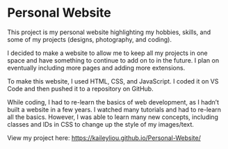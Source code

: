 # Personal Website

This project is my personal website highlighting my hobbies, skills, and some of my projects (designs, photography, and coding).

I decided to make a website to allow me to keep all my projects in one space and have something to continue to add on to in the future. I plan on eventually including more pages and adding more extensions.

To make this website, I used HTML, CSS, and JavaScript. I coded it on VS Code and then pushed it to a repository on GitHub. 

While coding, I had to re-learn the basics of web development, as I hadn’t built a website in a few years. I watched many tutorials and had to re-learn all the basics. However, I was able to learn many new concepts, including classes and IDs in CSS to change up the style of my images/text.

View my project here: https://kaileyliou.github.io/Personal-Website/